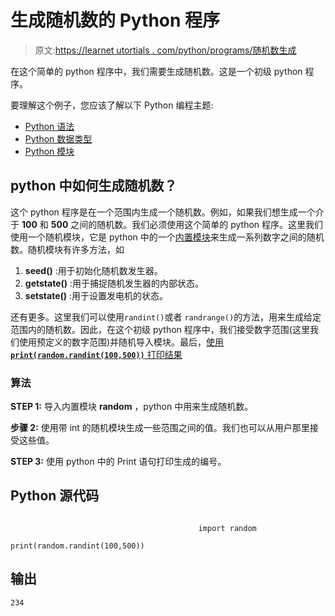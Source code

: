 # 生成随机数的 Python 程序

> 原文:[https://learnet utortials . com/python/programs/随机数生成](https://learnetutorials.com/python/programs/random-number-generation)

在这个简单的 python 程序中，我们需要生成随机数。这是一个初级 python 程序。

要理解这个例子，您应该了解以下 Python 编程主题:

*   [Python 语法](../../python/syntax-comments "Python Syntax")
*   [Python 数据类型](../../python/python-datatypes "Datatypes in Python")
*   [Python 模块](../../python/python-modules-packages "Python Modules")

## python 中如何生成随机数？

这个 python 程序是在一个范围内生成一个随机数。例如，如果我们想生成一个介于 **100** 和 **500** 之间的随机数。我们必须使用这个简单的 python 程序。这里我们使用一个随机模块，它是 python 中的一个[内置模块](../../python/python-modules-packages)来生成一系列数字之间的随机数。随机模块有许多方法，如

1.  **seed()** :用于初始化随机数发生器。
2.  **getstate()** :用于捕捉随机发生器的内部状态。
3.  **setstate()** :用于设置发电机的状态。

还有更多。这里我们可以使用`randint()`或者 `randrange()`的方法，用来生成给定范围内的随机数。因此，在这个初级 python 程序中，我们接受数字范围(这里我们使用预定义的数字范围)并随机导入模块。最后，[使用 **`print(random.randint(100,500))`** 打印结果](../../python/syntax-comments "Python syntax")

### 算法

**STEP 1:** 导入内置模块 **random** ，python 中用来生成随机数。

**步骤 2:** 使用带 int 的随机模块生成一些范围之间的值。我们也可以从用户那里接受这些值。

**STEP 3:** 使用 python 中的 Print 语句打印生成的编号。

## Python 源代码

```

                                          import random  

print(random.randint(100,500)) 

```

## 输出

```
234
```
